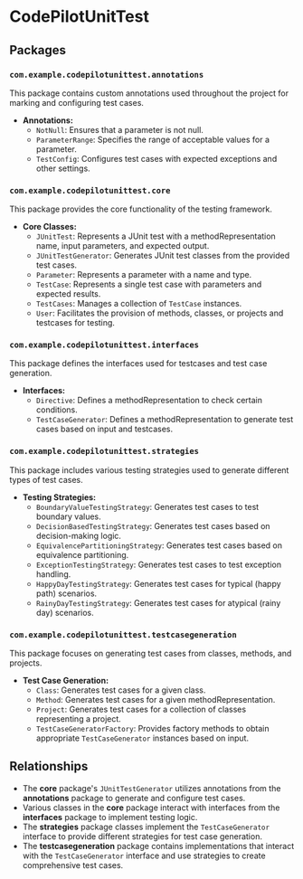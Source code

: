 # CodePilotUnitTest


## Packages

### `com.example.codepilotunittest.annotations`
This package contains custom annotations used throughout the project for marking and configuring test cases.

- **Annotations:**
    - `NotNull`: Ensures that a parameter is not null.
    - `ParameterRange`: Specifies the range of acceptable values for a parameter.
    - `TestConfig`: Configures test cases with expected exceptions and other settings.

### `com.example.codepilotunittest.core`
This package provides the core functionality of the testing framework.

- **Core Classes:**
    - `JUnitTest`: Represents a JUnit test with a methodRepresentation name, input parameters, and expected output.
    - `JUnitTestGenerator`: Generates JUnit test classes from the provided test cases.
    - `Parameter`: Represents a parameter with a name and type.
    - `TestCase`: Represents a single test case with parameters and expected results.
    - `TestCases`: Manages a collection of `TestCase` instances.
    - `User`: Facilitates the provision of methods, classes, or projects and testcases for testing.

### `com.example.codepilotunittest.interfaces`
This package defines the interfaces used for testcases and test case generation.

- **Interfaces:**
    - `Directive`: Defines a methodRepresentation to check certain conditions.
    - `TestCaseGenerator`: Defines a methodRepresentation to generate test cases based on input and testcases.

### `com.example.codepilotunittest.strategies`
This package includes various testing strategies used to generate different types of test cases.

- **Testing Strategies:**
    - `BoundaryValueTestingStrategy`: Generates test cases to test boundary values.
    - `DecisionBasedTestingStrategy`: Generates test cases based on decision-making logic.
    - `EquivalencePartitioningStrategy`: Generates test cases based on equivalence partitioning.
    - `ExceptionTestingStrategy`: Generates test cases to test exception handling.
    - `HappyDayTestingStrategy`: Generates test cases for typical (happy path) scenarios.
    - `RainyDayTestingStrategy`: Generates test cases for atypical (rainy day) scenarios.

### `com.example.codepilotunittest.testcasegeneration`
This package focuses on generating test cases from classes, methods, and projects.

- **Test Case Generation:**
    - `Class`: Generates test cases for a given class.
    - `Method`: Generates test cases for a given methodRepresentation.
    - `Project`: Generates test cases for a collection of classes representing a project.
    - `TestCaseGeneratorFactory`: Provides factory methods to obtain appropriate `TestCaseGenerator` instances based on input.

## Relationships

- The **core** package's `JUnitTestGenerator` utilizes annotations from the **annotations** package to generate and configure test cases.
- Various classes in the **core** package interact with interfaces from the **interfaces** package to implement testing logic.
- The **strategies** package classes implement the `TestCaseGenerator` interface to provide different strategies for test case generation.
- The **testcasegeneration** package contains implementations that interact with the `TestCaseGenerator` interface and use strategies to create comprehensive test cases.


